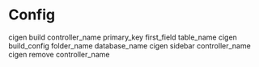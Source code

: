 Config
==

cigen build controller_name primary_key first_field table_name
cigen build_config  folder_name database_name
cigen sidebar  controller_name
cigen remove  controller_name
